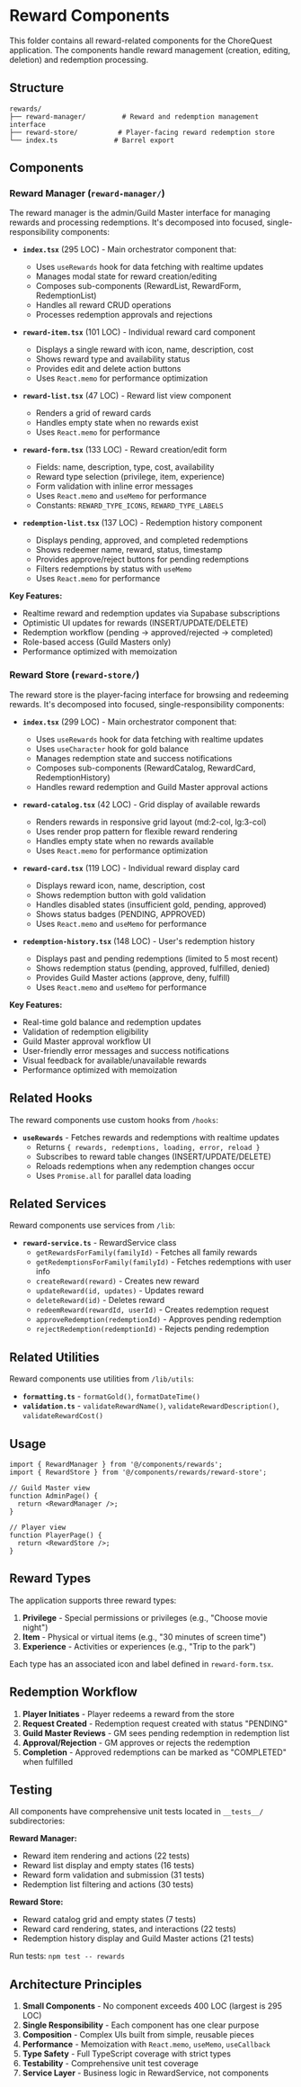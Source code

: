 # Reward Components

This folder contains all reward-related components for the ChoreQuest application. The components handle reward management (creation, editing, deletion) and redemption processing.

## Structure

```
rewards/
├── reward-manager/         # Reward and redemption management interface
├── reward-store/          # Player-facing reward redemption store
└── index.ts              # Barrel export
```

## Components

### Reward Manager (`reward-manager/`)

The reward manager is the admin/Guild Master interface for managing rewards and processing redemptions. It's decomposed into focused, single-responsibility components:

- **`index.tsx`** (295 LOC) - Main orchestrator component that:
  - Uses `useRewards` hook for data fetching with realtime updates
  - Manages modal state for reward creation/editing
  - Composes sub-components (RewardList, RewardForm, RedemptionList)
  - Handles all reward CRUD operations
  - Processes redemption approvals and rejections

- **`reward-item.tsx`** (101 LOC) - Individual reward card component
  - Displays a single reward with icon, name, description, cost
  - Shows reward type and availability status
  - Provides edit and delete action buttons
  - Uses `React.memo` for performance optimization

- **`reward-list.tsx`** (47 LOC) - Reward list view component
  - Renders a grid of reward cards
  - Handles empty state when no rewards exist
  - Uses `React.memo` for performance

- **`reward-form.tsx`** (133 LOC) - Reward creation/edit form
  - Fields: name, description, type, cost, availability
  - Reward type selection (privilege, item, experience)
  - Form validation with inline error messages
  - Uses `React.memo` and `useMemo` for performance
  - Constants: `REWARD_TYPE_ICONS`, `REWARD_TYPE_LABELS`

- **`redemption-list.tsx`** (137 LOC) - Redemption history component
  - Displays pending, approved, and completed redemptions
  - Shows redeemer name, reward, status, timestamp
  - Provides approve/reject buttons for pending redemptions
  - Filters redemptions by status with `useMemo`
  - Uses `React.memo` for performance

**Key Features:**
- Realtime reward and redemption updates via Supabase subscriptions
- Optimistic UI updates for rewards (INSERT/UPDATE/DELETE)
- Redemption workflow (pending → approved/rejected → completed)
- Role-based access (Guild Masters only)
- Performance optimized with memoization

### Reward Store (`reward-store/`)

The reward store is the player-facing interface for browsing and redeeming rewards. It's decomposed into focused, single-responsibility components:

- **`index.tsx`** (299 LOC) - Main orchestrator component that:
  - Uses `useRewards` hook for data fetching with realtime updates
  - Uses `useCharacter` hook for gold balance
  - Manages redemption state and success notifications
  - Composes sub-components (RewardCatalog, RewardCard, RedemptionHistory)
  - Handles reward redemption and Guild Master approval actions

- **`reward-catalog.tsx`** (42 LOC) - Grid display of available rewards
  - Renders rewards in responsive grid layout (md:2-col, lg:3-col)
  - Uses render prop pattern for flexible reward rendering
  - Handles empty state when no rewards available
  - Uses `React.memo` for performance optimization

- **`reward-card.tsx`** (119 LOC) - Individual reward display card
  - Displays reward icon, name, description, cost
  - Shows redemption button with gold validation
  - Handles disabled states (insufficient gold, pending, approved)
  - Shows status badges (PENDING, APPROVED)
  - Uses `React.memo` and `useMemo` for performance

- **`redemption-history.tsx`** (148 LOC) - User's redemption history
  - Displays past and pending redemptions (limited to 5 most recent)
  - Shows redemption status (pending, approved, fulfilled, denied)
  - Provides Guild Master actions (approve, deny, fulfill)
  - Uses `React.memo` and `useMemo` for performance

**Key Features:**
- Real-time gold balance and redemption updates
- Validation of redemption eligibility
- Guild Master approval workflow UI
- User-friendly error messages and success notifications
- Visual feedback for available/unavailable rewards
- Performance optimized with memoization

## Related Hooks

The reward components use custom hooks from `/hooks`:

- **`useRewards`** - Fetches rewards and redemptions with realtime updates
  - Returns `{ rewards, redemptions, loading, error, reload }`
  - Subscribes to reward table changes (INSERT/UPDATE/DELETE)
  - Reloads redemptions when any redemption changes occur
  - Uses `Promise.all` for parallel data loading

## Related Services

Reward components use services from `/lib`:

- **`reward-service.ts`** - RewardService class
  - `getRewardsForFamily(familyId)` - Fetches all family rewards
  - `getRedemptionsForFamily(familyId)` - Fetches redemptions with user info
  - `createReward(reward)` - Creates new reward
  - `updateReward(id, updates)` - Updates reward
  - `deleteReward(id)` - Deletes reward
  - `redeemReward(rewardId, userId)` - Creates redemption request
  - `approveRedemption(redemptionId)` - Approves pending redemption
  - `rejectRedemption(redemptionId)` - Rejects pending redemption

## Related Utilities

Reward components use utilities from `/lib/utils`:

- **`formatting.ts`** - `formatGold()`, `formatDateTime()`
- **`validation.ts`** - `validateRewardName()`, `validateRewardDescription()`, `validateRewardCost()`

## Usage

```tsx
import { RewardManager } from '@/components/rewards';
import { RewardStore } from '@/components/rewards/reward-store';

// Guild Master view
function AdminPage() {
  return <RewardManager />;
}

// Player view
function PlayerPage() {
  return <RewardStore />;
}
```

## Reward Types

The application supports three reward types:

1. **Privilege** - Special permissions or privileges (e.g., "Choose movie night")
2. **Item** - Physical or virtual items (e.g., "30 minutes of screen time")
3. **Experience** - Activities or experiences (e.g., "Trip to the park")

Each type has an associated icon and label defined in `reward-form.tsx`.

## Redemption Workflow

1. **Player Initiates** - Player redeems a reward from the store
2. **Request Created** - Redemption request created with status "PENDING"
3. **Guild Master Reviews** - GM sees pending redemption in redemption list
4. **Approval/Rejection** - GM approves or rejects the redemption
5. **Completion** - Approved redemptions can be marked as "COMPLETED" when fulfilled

## Testing

All components have comprehensive unit tests located in `__tests__/` subdirectories:

**Reward Manager:**
- Reward item rendering and actions (22 tests)
- Reward list display and empty states (16 tests)
- Reward form validation and submission (31 tests)
- Redemption list filtering and actions (30 tests)

**Reward Store:**
- Reward catalog grid and empty states (7 tests)
- Reward card rendering, states, and interactions (22 tests)
- Redemption history display and Guild Master actions (21 tests)

Run tests: `npm test -- rewards`

## Architecture Principles

1. **Small Components** - No component exceeds 400 LOC (largest is 295 LOC)
2. **Single Responsibility** - Each component has one clear purpose
3. **Composition** - Complex UIs built from simple, reusable pieces
4. **Performance** - Memoization with `React.memo`, `useMemo`, `useCallback`
5. **Type Safety** - Full TypeScript coverage with strict types
6. **Testability** - Comprehensive unit test coverage
7. **Service Layer** - Business logic in RewardService, not components
